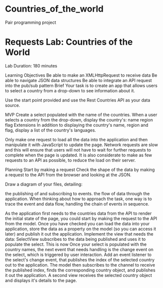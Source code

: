 # Countries_of_the_world
Pair programming project
 
 # Requests Lab: Countries of the World
Lab Duration: 180 minutes

Learning Objectives
Be able to make an XMLHttpRequest to receive data
Be able to navigate JSON data structures
Be able to integrate an API request into the pub/sub pattern
Brief
Your task is to create an app that allows users to select a country from a drop-down to see information about it.


Use the start point provided and use the Rest Countries API as your data source.

MVP
Create a select populated with the name of the countries.
When a user selects a country from the drop-down, display the country's:
name
region
flag
Extensions
In addition to displaying the country's name, region and flag, display a list of the country's languages.


Only make one request to load all the data into the application and then manipulate it with JavaScript to update the page. Network requests are slow and this will ensure that users will not have to wait for further requests to complete when the page is updated. It is also considerate to make as few requests to an API as possible, to reduce the load on their server.

Planning
Start by making a request Check the shape of the data by making a request to the API from the browser and looking at the JSON.

Draw a diagram of your files, detailing:

the publishing of and subscribing to events.
the flow of data through the application.
When thinking about how to approach the task, one way is to trace the event and data flow, handling the chain of events in sequence.

As the application first needs to the countries data from the API to render the initial state of the page, you could start by making the request to the API from the model.
Once you have checked you can load the data into your application, store the data as a property on the model (so you can access it later) and publish it out the application.
Implement the view that needs the data: SelectView subscribes to the data being published and uses it to populate the select. This is now
Once your select is populated with the country names, the next event that needs handling is the change event on the select, which is triggered by user interaction. Add an event listener to the select's change event, that publishes the index of the selected country out to the application.
The model then subscribes to the channel to receive the published index, finds the corresponding country object, and publishes it out the application.
A second view receives the selected country object and displays it's details to the page.
